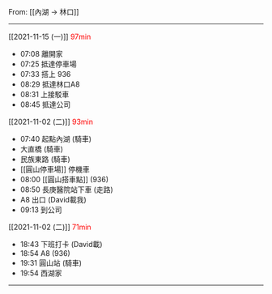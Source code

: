 From: [[內湖 → 林口]]

---

[[2021-11-15 (一)]] <span style="color: red">97min</span>
- 07:08 離開家
- 07:25 抵達停車場
- 07:33 搭上 936
- 08:29 抵達林口A8
- 08:31 上接駁車
- 08:45 抵達公司

[[2021-11-02 (二)]] <span style="color: red">93min</span>
- 07:40 起點內湖 (騎車)
- 大直橋 (騎車)
- 民族東路 (騎車)
- [[圓山停車場]] 停機車
- 08:00 [[圓山搭車點]] (936)
- 08:50 長庚醫院站下車 (走路)
- A8 出口 (David載我)
- 09:13 到公司

[[2021-11-02 (二)]] <span style="color: red">71min</span>
- 18:43 下班打卡 (David載)
- 18:54 A8 (936)
- 19:31 圓山站 (騎車)
- 19:54 西湖家

---


